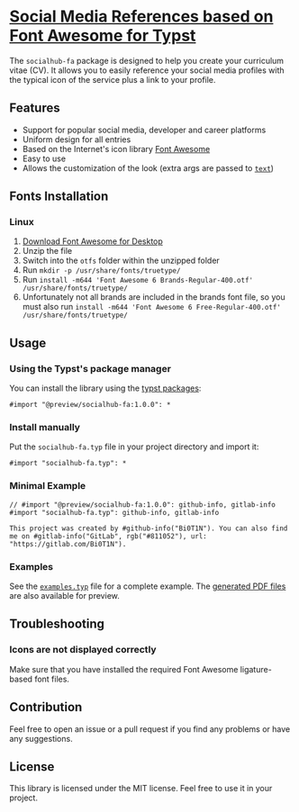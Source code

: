 # [Social Media References based on Font Awesome for Typst](https://github.com/Bi0T1N/typst-socialhub-fa)
The `socialhub-fa` package is designed to help you create your curriculum vitae (CV). It allows you to easily reference your social media profiles with the typical icon of the service plus a link to your profile.

## Features
- Support for popular social media, developer and career platforms
- Uniform design for all entries
- Based on the Internet's icon library [Font Awesome](https://fontawesome.com/)
- Easy to use
- Allows the customization of the look (extra args are passed to [`text`](https://typst.app/docs/reference/text/text/))

## Fonts Installation
### Linux
1. [Download Font Awesome for Desktop](https://fontawesome.com/download)
2. Unzip the file
3. Switch into the `otfs` folder within the unzipped folder
4. Run `mkdir -p /usr/share/fonts/truetype/`
5. Run `install -m644 'Font Awesome 6 Brands-Regular-400.otf' /usr/share/fonts/truetype/`
6. Unfortunately not all brands are included in the brands font file, so you must also run `install -m644 'Font Awesome 6 Free-Regular-400.otf' /usr/share/fonts/truetype/`

## Usage
### Using the Typst's package manager
You can install the library using the [typst packages](https://github.com/typst/packages):
```typst
#import "@preview/socialhub-fa:1.0.0": *
```

### Install manually
Put the `socialhub-fa.typ` file in your project directory and import it:
```typst
#import "socialhub-fa.typ": *
```

### Minimal Example
```typst
// #import "@preview/socialhub-fa:1.0.0": github-info, gitlab-info
#import "socialhub-fa.typ": github-info, gitlab-info

This project was created by #github-info("Bi0T1N"). You can also find me on #gitlab-info("GitLab", rgb("#811052"), url: "https://gitlab.com/Bi0T1N").
```

### Examples
See the [`examples.typ`](examples/examples.typ) file for a complete example. The [generated PDF files](examples/) are also available for preview.

## Troubleshooting
### Icons are not displayed correctly
Make sure that you have installed the required Font Awesome ligature-based font files.

## Contribution
Feel free to open an issue or a pull request if you find any problems or have any suggestions.

## License
This library is licensed under the MIT license. Feel free to use it in your project.
